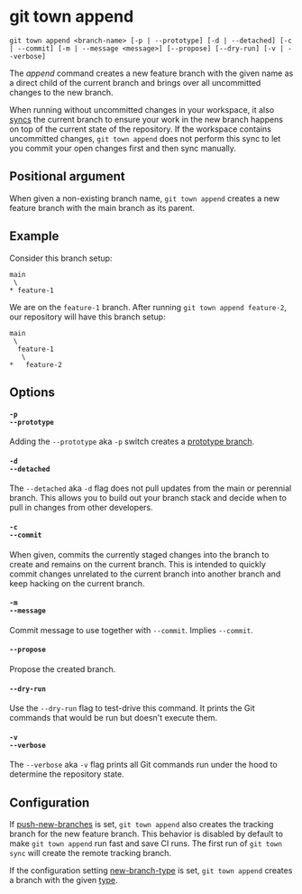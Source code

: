 # git town append

```command-summary
git town append <branch-name> [-p | --prototype] [-d | --detached] [-c | --commit] [-m | --message <message>] [--propose] [--dry-run] [-v | --verbose]
```

The _append_ command creates a new feature branch with the given name as a
direct child of the current branch and brings over all uncommitted changes to
the new branch.

When running without uncommitted changes in your workspace, it also
[syncs](sync.md) the current branch to ensure your work in the new branch
happens on top of the current state of the repository. If the workspace contains
uncommitted changes, `git town append` does not perform this sync to let you
commit your open changes first and then sync manually.

## Positional argument

When given a non-existing branch name, `git town append` creates a new feature
branch with the main branch as its parent.

## Example

Consider this branch setup:

```
main
 \
* feature-1
```

We are on the `feature-1` branch. After running `git town append feature-2`, our
repository will have this branch setup:

```
main
 \
  feature-1
   \
*   feature-2
```

## Options

#### `-p`<br>`--prototype`

Adding the `--prototype` aka `-p` switch creates a
[prototype branch](../branch-types.md#prototype-branches).

#### `-d`<br>`--detached`

The `--detached` aka `-d` flag does not pull updates from the main or perennial
branch. This allows you to build out your branch stack and decide when to pull
in changes from other developers.

#### `-c`<br>`--commit`

When given, commits the currently staged changes into the branch to create and
remains on the current branch. This is intended to quickly commit changes
unrelated to the current branch into another branch and keep hacking on the
current branch.

#### `-m`<br>`--message`

Commit message to use together with `--commit`. Implies `--commit`.

#### `--propose`

Propose the created branch.

#### `--dry-run`

Use the `--dry-run` flag to test-drive this command. It prints the Git commands
that would be run but doesn't execute them.

#### `-v`<br>`--verbose`

The `--verbose` aka `-v` flag prints all Git commands run under the hood to
determine the repository state.

## Configuration

If [push-new-branches](../preferences/push-new-branches.md) is set,
`git town append` also creates the tracking branch for the new feature branch.
This behavior is disabled by default to make `git town append` run fast and save
CI runs. The first run of `git town sync` will create the remote tracking
branch.

If the configuration setting
[new-branch-type](../preferences/new-branch-type.md) is set, `git town append`
creates a branch with the given [type](../branch-types.md).
